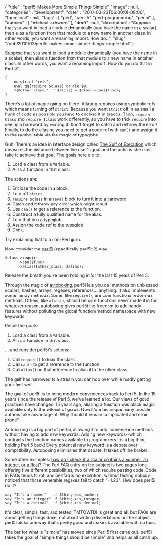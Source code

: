 {
   "title" : "perl5i Makes More Simple Things Simple",
   "image" : null,
   "categories" : "development",
   "date" : "2010-03-23T06:00:01-08:00",
   "thumbnail" : null,
   "tags" : [
      "perl",
      "perl-5",
      "perl-programming",
      "perl5i"
   ],
   "authors" : [
      "michael-schwern"
   ],
   "draft" : null,
   "description" : "Suppose that you want to load a module dynamically (you have the name in a scalar), then alias a function from that module to a new name in another class. In other words, you want a renaming import. How do...",
   "slug" : "/pub/2010/03/perl5i-makes-more-simple-things-simple.html"
}



Suppose that you want to load a module dynamically (you have the name in a scalar), then alias a function from that module to a new name in another class. In other words, you want a renaming import. How do you do that in Perl 5?

    {
        no strict 'refs';
        eval qq{require $class} or die $@;
        *{$other_class."::".$alias} = $class->can($func);
    }

There's a lot of magic going on there. Aliasing requires using symbolic refs which means turning off `strict`. Because you want `strict` off in as small a hunk of code as possible you have to enclose it in braces. Then, `require Class` and `require $class` work differently, so you have to trick `require` into seeing a bareword by `eval`ing it. Don't forget to catch and rethrow the error! Finally, to do the aliasing you need to get a code ref with `can()` and assign it to the symbol table via the magic of typeglobs.

Guh. There's an idea in interface design called [The Gulf of Execution](http://www.usabilityfirst.com/glossary/gulf-of-execution/) which measures the distance between the user's goal and the actions she must take to achieve that goal. The goals here are to:

1.  Load a class from a variable.
2.  Alias a function in that class.

The actions are:

1.  Enclose the code in a block.
2.  Turn off `strict`.
3.  `require $class` in an `eval` block to turn it into a bareword.
4.  Catch and rethrow any error which might result.
5.  Use `can()` to get a reference to the function.
6.  Construct a fully qualified name for the alias.
7.  Turn that into a typeglob.
8.  Assign the code ref to the typeglob.
9.  Drink.

Try explaining that to a non-Perl guru.

Now consider the [perl5i](http://search.cpan.org/perldoc?perl5i) (specifically perl5i::2) way:

    $class->require
          ->can($func)
          ->alias($other_class, $alias);

Release the breath you've been holding in for the last 15 years of Perl 5.

Through the magic of [autoboxing](http://search.cpan.org/perldoc?autobox), perl5i lets you call methods on unblessed scalars, hashes, arrays, regexes, references... anything. It also implements some handy methods. Some, like `require()`, are core functions redone as methods. Others, like `alias()`, should be core functions never made it in for whatever reason. autoboxing gives perl5i the freedom to add handy features without polluting the global function/method namespace with new keywords.

Recall the goals:

1.  Load a class from a variable.
2.  Alias a function in that class.

... and consider perl5i's actions:

1.  Call `require()` to load the class.
2.  Call `can()` to get a reference to the function.
3.  Call `alias()` on that reference to alias it to the other class.

The gulf has narrowed to a stream you can hop over while hardly getting your feet wet.

The goal of perl5i is to bring modern conveniences back to Perl 5. In the 15 years since the release of Perl 5, we've learned a lot. Our views of good practices have changed. 15 years ago, aliasing a function was black magic available only to the wildest of gurus. Now it's a technique many module authors take advantage of. Why should it remain complicated and error prone?

Autoboxing is a big part of perl5i, allowing it to add convenience methods without having to add new keywords. Adding new keywords--which contracts the function names available to programmers--is a big thing holding Perl 5 back! Every potential new keyword is a debate over compatibility. Autoboxing eliminates that debate. It takes off the brakes.

Some other examples: [how do I check if a scalar contains a number, an integer, or a float?](http://perldoc.perl.org/perlfaq4.html#How-do-I-determine-whether-a-scalar-is-a-number/whole/integer/float?) The Perl FAQ entry on the subject is two pages long offering five different possibilities, two of which require pasting code. Code in FAQs tends to rot, and perlfaq is no exception; without testing nobody noticed that those venerable regexes fail to catch "+1.23". How does perl5i do it?

    say "It's a number"   if $thing->is_number;
    say "It's an integer" if $thing->is_integer;
    say "It's a decimal"  if $thing->is_decimal;

It's clear, simple, fast, and tested. TMTOWTDI is great and all, but FAQs are about getting things done, not about writing dissertations on the subject. perl5i picks one way that's pretty good and makes it available with no fuss.

The bar for what is "simple" has moved since Perl 5 first came out. perl5i takes the goal of "simple things should be simple" and helps us all catch up.
